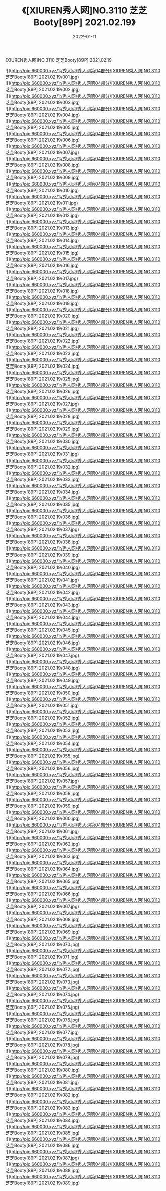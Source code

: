 ﻿---
layout: post
title:  《[XIUREN秀人网]NO.3110 芝芝Booty[89P] 2021.02.19》
date:   2022-01-11
img: http://pic.660000.xyz/1:/秀人网/秀人网第04部分/[XIUREN秀人网]NO.3110 芝芝Booty[89P] 2021.02.19/000.jpg
categories: [美女, 清纯, 唯美]
---

[XIUREN秀人网]NO.3110 芝芝Booty[89P] 2021.02.19

 ![](http://pic.660000.xyz/1:/秀人网/秀人网第04部分/[XIUREN秀人网]NO.3110 芝芝Booty[89P] 2021.02.19/001.jpg) <br>![](http://pic.660000.xyz/1:/秀人网/秀人网第04部分/[XIUREN秀人网]NO.3110 芝芝Booty[89P] 2021.02.19/002.jpg) <br>![](http://pic.660000.xyz/1:/秀人网/秀人网第04部分/[XIUREN秀人网]NO.3110 芝芝Booty[89P] 2021.02.19/003.jpg) <br>![](http://pic.660000.xyz/1:/秀人网/秀人网第04部分/[XIUREN秀人网]NO.3110 芝芝Booty[89P] 2021.02.19/004.jpg) <br>![](http://pic.660000.xyz/1:/秀人网/秀人网第04部分/[XIUREN秀人网]NO.3110 芝芝Booty[89P] 2021.02.19/005.jpg) <br>![](http://pic.660000.xyz/1:/秀人网/秀人网第04部分/[XIUREN秀人网]NO.3110 芝芝Booty[89P] 2021.02.19/006.jpg) <br>![](http://pic.660000.xyz/1:/秀人网/秀人网第04部分/[XIUREN秀人网]NO.3110 芝芝Booty[89P] 2021.02.19/007.jpg) <br>![](http://pic.660000.xyz/1:/秀人网/秀人网第04部分/[XIUREN秀人网]NO.3110 芝芝Booty[89P] 2021.02.19/008.jpg) <br>![](http://pic.660000.xyz/1:/秀人网/秀人网第04部分/[XIUREN秀人网]NO.3110 芝芝Booty[89P] 2021.02.19/009.jpg) <br>![](http://pic.660000.xyz/1:/秀人网/秀人网第04部分/[XIUREN秀人网]NO.3110 芝芝Booty[89P] 2021.02.19/010.jpg) <br>![](http://pic.660000.xyz/1:/秀人网/秀人网第04部分/[XIUREN秀人网]NO.3110 芝芝Booty[89P] 2021.02.19/011.jpg) <br>![](http://pic.660000.xyz/1:/秀人网/秀人网第04部分/[XIUREN秀人网]NO.3110 芝芝Booty[89P] 2021.02.19/012.jpg) <br>![](http://pic.660000.xyz/1:/秀人网/秀人网第04部分/[XIUREN秀人网]NO.3110 芝芝Booty[89P] 2021.02.19/013.jpg) <br>![](http://pic.660000.xyz/1:/秀人网/秀人网第04部分/[XIUREN秀人网]NO.3110 芝芝Booty[89P] 2021.02.19/014.jpg) <br>![](http://pic.660000.xyz/1:/秀人网/秀人网第04部分/[XIUREN秀人网]NO.3110 芝芝Booty[89P] 2021.02.19/015.jpg) <br>![](http://pic.660000.xyz/1:/秀人网/秀人网第04部分/[XIUREN秀人网]NO.3110 芝芝Booty[89P] 2021.02.19/016.jpg) <br>![](http://pic.660000.xyz/1:/秀人网/秀人网第04部分/[XIUREN秀人网]NO.3110 芝芝Booty[89P] 2021.02.19/017.jpg) <br>![](http://pic.660000.xyz/1:/秀人网/秀人网第04部分/[XIUREN秀人网]NO.3110 芝芝Booty[89P] 2021.02.19/018.jpg) <br>![](http://pic.660000.xyz/1:/秀人网/秀人网第04部分/[XIUREN秀人网]NO.3110 芝芝Booty[89P] 2021.02.19/019.jpg) <br>![](http://pic.660000.xyz/1:/秀人网/秀人网第04部分/[XIUREN秀人网]NO.3110 芝芝Booty[89P] 2021.02.19/020.jpg) <br>![](http://pic.660000.xyz/1:/秀人网/秀人网第04部分/[XIUREN秀人网]NO.3110 芝芝Booty[89P] 2021.02.19/021.jpg) <br>![](http://pic.660000.xyz/1:/秀人网/秀人网第04部分/[XIUREN秀人网]NO.3110 芝芝Booty[89P] 2021.02.19/022.jpg) <br>![](http://pic.660000.xyz/1:/秀人网/秀人网第04部分/[XIUREN秀人网]NO.3110 芝芝Booty[89P] 2021.02.19/023.jpg) <br>![](http://pic.660000.xyz/1:/秀人网/秀人网第04部分/[XIUREN秀人网]NO.3110 芝芝Booty[89P] 2021.02.19/024.jpg) <br>![](http://pic.660000.xyz/1:/秀人网/秀人网第04部分/[XIUREN秀人网]NO.3110 芝芝Booty[89P] 2021.02.19/025.jpg) <br>![](http://pic.660000.xyz/1:/秀人网/秀人网第04部分/[XIUREN秀人网]NO.3110 芝芝Booty[89P] 2021.02.19/026.jpg) <br>![](http://pic.660000.xyz/1:/秀人网/秀人网第04部分/[XIUREN秀人网]NO.3110 芝芝Booty[89P] 2021.02.19/027.jpg) <br>![](http://pic.660000.xyz/1:/秀人网/秀人网第04部分/[XIUREN秀人网]NO.3110 芝芝Booty[89P] 2021.02.19/028.jpg) <br>![](http://pic.660000.xyz/1:/秀人网/秀人网第04部分/[XIUREN秀人网]NO.3110 芝芝Booty[89P] 2021.02.19/029.jpg) <br>![](http://pic.660000.xyz/1:/秀人网/秀人网第04部分/[XIUREN秀人网]NO.3110 芝芝Booty[89P] 2021.02.19/030.jpg) <br>![](http://pic.660000.xyz/1:/秀人网/秀人网第04部分/[XIUREN秀人网]NO.3110 芝芝Booty[89P] 2021.02.19/031.jpg) <br>![](http://pic.660000.xyz/1:/秀人网/秀人网第04部分/[XIUREN秀人网]NO.3110 芝芝Booty[89P] 2021.02.19/032.jpg) <br>![](http://pic.660000.xyz/1:/秀人网/秀人网第04部分/[XIUREN秀人网]NO.3110 芝芝Booty[89P] 2021.02.19/033.jpg) <br>![](http://pic.660000.xyz/1:/秀人网/秀人网第04部分/[XIUREN秀人网]NO.3110 芝芝Booty[89P] 2021.02.19/034.jpg) <br>![](http://pic.660000.xyz/1:/秀人网/秀人网第04部分/[XIUREN秀人网]NO.3110 芝芝Booty[89P] 2021.02.19/035.jpg) <br>![](http://pic.660000.xyz/1:/秀人网/秀人网第04部分/[XIUREN秀人网]NO.3110 芝芝Booty[89P] 2021.02.19/036.jpg) <br>![](http://pic.660000.xyz/1:/秀人网/秀人网第04部分/[XIUREN秀人网]NO.3110 芝芝Booty[89P] 2021.02.19/037.jpg) <br>![](http://pic.660000.xyz/1:/秀人网/秀人网第04部分/[XIUREN秀人网]NO.3110 芝芝Booty[89P] 2021.02.19/038.jpg) <br>![](http://pic.660000.xyz/1:/秀人网/秀人网第04部分/[XIUREN秀人网]NO.3110 芝芝Booty[89P] 2021.02.19/039.jpg) <br>![](http://pic.660000.xyz/1:/秀人网/秀人网第04部分/[XIUREN秀人网]NO.3110 芝芝Booty[89P] 2021.02.19/040.jpg) <br>![](http://pic.660000.xyz/1:/秀人网/秀人网第04部分/[XIUREN秀人网]NO.3110 芝芝Booty[89P] 2021.02.19/041.jpg) <br>![](http://pic.660000.xyz/1:/秀人网/秀人网第04部分/[XIUREN秀人网]NO.3110 芝芝Booty[89P] 2021.02.19/042.jpg) <br>![](http://pic.660000.xyz/1:/秀人网/秀人网第04部分/[XIUREN秀人网]NO.3110 芝芝Booty[89P] 2021.02.19/043.jpg) <br>![](http://pic.660000.xyz/1:/秀人网/秀人网第04部分/[XIUREN秀人网]NO.3110 芝芝Booty[89P] 2021.02.19/044.jpg) <br>![](http://pic.660000.xyz/1:/秀人网/秀人网第04部分/[XIUREN秀人网]NO.3110 芝芝Booty[89P] 2021.02.19/045.jpg) <br>![](http://pic.660000.xyz/1:/秀人网/秀人网第04部分/[XIUREN秀人网]NO.3110 芝芝Booty[89P] 2021.02.19/046.jpg) <br>![](http://pic.660000.xyz/1:/秀人网/秀人网第04部分/[XIUREN秀人网]NO.3110 芝芝Booty[89P] 2021.02.19/047.jpg) <br>![](http://pic.660000.xyz/1:/秀人网/秀人网第04部分/[XIUREN秀人网]NO.3110 芝芝Booty[89P] 2021.02.19/048.jpg) <br>![](http://pic.660000.xyz/1:/秀人网/秀人网第04部分/[XIUREN秀人网]NO.3110 芝芝Booty[89P] 2021.02.19/049.jpg) <br>![](http://pic.660000.xyz/1:/秀人网/秀人网第04部分/[XIUREN秀人网]NO.3110 芝芝Booty[89P] 2021.02.19/050.jpg) <br>![](http://pic.660000.xyz/1:/秀人网/秀人网第04部分/[XIUREN秀人网]NO.3110 芝芝Booty[89P] 2021.02.19/051.jpg) <br>![](http://pic.660000.xyz/1:/秀人网/秀人网第04部分/[XIUREN秀人网]NO.3110 芝芝Booty[89P] 2021.02.19/052.jpg) <br>![](http://pic.660000.xyz/1:/秀人网/秀人网第04部分/[XIUREN秀人网]NO.3110 芝芝Booty[89P] 2021.02.19/053.jpg) <br>![](http://pic.660000.xyz/1:/秀人网/秀人网第04部分/[XIUREN秀人网]NO.3110 芝芝Booty[89P] 2021.02.19/054.jpg) <br>![](http://pic.660000.xyz/1:/秀人网/秀人网第04部分/[XIUREN秀人网]NO.3110 芝芝Booty[89P] 2021.02.19/055.jpg) <br>![](http://pic.660000.xyz/1:/秀人网/秀人网第04部分/[XIUREN秀人网]NO.3110 芝芝Booty[89P] 2021.02.19/056.jpg) <br>![](http://pic.660000.xyz/1:/秀人网/秀人网第04部分/[XIUREN秀人网]NO.3110 芝芝Booty[89P] 2021.02.19/057.jpg) <br>![](http://pic.660000.xyz/1:/秀人网/秀人网第04部分/[XIUREN秀人网]NO.3110 芝芝Booty[89P] 2021.02.19/058.jpg) <br>![](http://pic.660000.xyz/1:/秀人网/秀人网第04部分/[XIUREN秀人网]NO.3110 芝芝Booty[89P] 2021.02.19/059.jpg) <br>![](http://pic.660000.xyz/1:/秀人网/秀人网第04部分/[XIUREN秀人网]NO.3110 芝芝Booty[89P] 2021.02.19/060.jpg) <br>![](http://pic.660000.xyz/1:/秀人网/秀人网第04部分/[XIUREN秀人网]NO.3110 芝芝Booty[89P] 2021.02.19/061.jpg) <br>![](http://pic.660000.xyz/1:/秀人网/秀人网第04部分/[XIUREN秀人网]NO.3110 芝芝Booty[89P] 2021.02.19/062.jpg) <br>![](http://pic.660000.xyz/1:/秀人网/秀人网第04部分/[XIUREN秀人网]NO.3110 芝芝Booty[89P] 2021.02.19/063.jpg) <br>![](http://pic.660000.xyz/1:/秀人网/秀人网第04部分/[XIUREN秀人网]NO.3110 芝芝Booty[89P] 2021.02.19/064.jpg) <br>![](http://pic.660000.xyz/1:/秀人网/秀人网第04部分/[XIUREN秀人网]NO.3110 芝芝Booty[89P] 2021.02.19/065.jpg) <br>![](http://pic.660000.xyz/1:/秀人网/秀人网第04部分/[XIUREN秀人网]NO.3110 芝芝Booty[89P] 2021.02.19/066.jpg) <br>![](http://pic.660000.xyz/1:/秀人网/秀人网第04部分/[XIUREN秀人网]NO.3110 芝芝Booty[89P] 2021.02.19/067.jpg) <br>![](http://pic.660000.xyz/1:/秀人网/秀人网第04部分/[XIUREN秀人网]NO.3110 芝芝Booty[89P] 2021.02.19/068.jpg) <br>![](http://pic.660000.xyz/1:/秀人网/秀人网第04部分/[XIUREN秀人网]NO.3110 芝芝Booty[89P] 2021.02.19/069.jpg) <br>![](http://pic.660000.xyz/1:/秀人网/秀人网第04部分/[XIUREN秀人网]NO.3110 芝芝Booty[89P] 2021.02.19/070.jpg) <br>![](http://pic.660000.xyz/1:/秀人网/秀人网第04部分/[XIUREN秀人网]NO.3110 芝芝Booty[89P] 2021.02.19/071.jpg) <br>![](http://pic.660000.xyz/1:/秀人网/秀人网第04部分/[XIUREN秀人网]NO.3110 芝芝Booty[89P] 2021.02.19/072.jpg) <br>![](http://pic.660000.xyz/1:/秀人网/秀人网第04部分/[XIUREN秀人网]NO.3110 芝芝Booty[89P] 2021.02.19/073.jpg) <br>![](http://pic.660000.xyz/1:/秀人网/秀人网第04部分/[XIUREN秀人网]NO.3110 芝芝Booty[89P] 2021.02.19/074.jpg) <br>![](http://pic.660000.xyz/1:/秀人网/秀人网第04部分/[XIUREN秀人网]NO.3110 芝芝Booty[89P] 2021.02.19/075.jpg) <br>![](http://pic.660000.xyz/1:/秀人网/秀人网第04部分/[XIUREN秀人网]NO.3110 芝芝Booty[89P] 2021.02.19/076.jpg) <br>![](http://pic.660000.xyz/1:/秀人网/秀人网第04部分/[XIUREN秀人网]NO.3110 芝芝Booty[89P] 2021.02.19/077.jpg) <br>![](http://pic.660000.xyz/1:/秀人网/秀人网第04部分/[XIUREN秀人网]NO.3110 芝芝Booty[89P] 2021.02.19/078.jpg) <br>![](http://pic.660000.xyz/1:/秀人网/秀人网第04部分/[XIUREN秀人网]NO.3110 芝芝Booty[89P] 2021.02.19/079.jpg) <br>![](http://pic.660000.xyz/1:/秀人网/秀人网第04部分/[XIUREN秀人网]NO.3110 芝芝Booty[89P] 2021.02.19/080.jpg) <br>![](http://pic.660000.xyz/1:/秀人网/秀人网第04部分/[XIUREN秀人网]NO.3110 芝芝Booty[89P] 2021.02.19/081.jpg) <br>![](http://pic.660000.xyz/1:/秀人网/秀人网第04部分/[XIUREN秀人网]NO.3110 芝芝Booty[89P] 2021.02.19/082.jpg) <br>![](http://pic.660000.xyz/1:/秀人网/秀人网第04部分/[XIUREN秀人网]NO.3110 芝芝Booty[89P] 2021.02.19/083.jpg) <br>![](http://pic.660000.xyz/1:/秀人网/秀人网第04部分/[XIUREN秀人网]NO.3110 芝芝Booty[89P] 2021.02.19/084.jpg) <br>![](http://pic.660000.xyz/1:/秀人网/秀人网第04部分/[XIUREN秀人网]NO.3110 芝芝Booty[89P] 2021.02.19/085.jpg) <br>![](http://pic.660000.xyz/1:/秀人网/秀人网第04部分/[XIUREN秀人网]NO.3110 芝芝Booty[89P] 2021.02.19/086.jpg) <br>![](http://pic.660000.xyz/1:/秀人网/秀人网第04部分/[XIUREN秀人网]NO.3110 芝芝Booty[89P] 2021.02.19/087.jpg) <br>![](http://pic.660000.xyz/1:/秀人网/秀人网第04部分/[XIUREN秀人网]NO.3110 芝芝Booty[89P] 2021.02.19/088.jpg) <br>![](http://pic.660000.xyz/1:/秀人网/秀人网第04部分/[XIUREN秀人网]NO.3110 芝芝Booty[89P] 2021.02.19/089.jpg) <br>